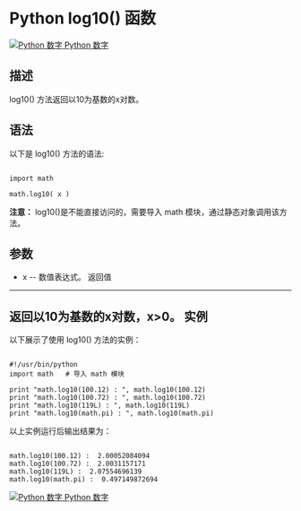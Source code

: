 Python  log10() 函数
==================

 [![Python 数字](../images/up.gif)
 Python 数字](python-numbers.html)


  描述
--

 log10() 方法返回以10为基数的x对数。

  语法
--

 以下是 log10() 方法的语法:


```

import math

math.log10( x )

```

 **注意：** log10()是不能直接访问的，需要导入 math 模块，通过静态对象调用该方法。

  参数
--

  *  x -- 数值表达式。
   返回值
---

 返回以10为基数的x对数，x>0。  实例
--

  以下展示了使用 log10() 方法的实例：


```

#!/usr/bin/python
import math   # 导入 math 模块

print "math.log10(100.12) : ", math.log10(100.12)
print "math.log10(100.72) : ", math.log10(100.72)
print "math.log10(119L) : ", math.log10(119L)
print "math.log10(math.pi) : ", math.log10(math.pi)

```

  以上实例运行后输出结果为：


```

math.log10(100.12) :  2.00052084094
math.log10(100.72) :  2.0031157171
math.log10(119L) :  2.07554696139
math.log10(math.pi) :  0.497149872694

```

 [![Python 数字](../images/up.gif)
 Python 数字](python-numbers.html)

